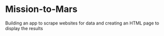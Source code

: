 # Mission-to-Mars
Building an app to scrape websites for data and creating an HTML page to display the results
